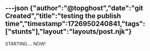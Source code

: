 ---json
{"author":"@topghost","date":"git Created","title":"testing the publish time","timestamp":1726950240841,"tags":["stunts"],"layout":"layouts/post.njk"}
---

STARTING.... NOW!
